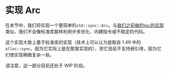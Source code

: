 # 实现 Arc

在本节中，我们将实现一个更简单的`std::sync::Arc`。与[我们之前做的`Vec`的实现](../vec/vec.md)类似，我们不会像标准库那样利用许多优化、内建指令或不稳定的代码。

这个实现大致上基于标准库的实现（技术上可以认为是取自 1.49 中的`alloc::sync`，因为它实际上是在那里实现的），但它目前不支持弱引用，因为它们使实现稍微复杂一些。

请注意，这一部分目前还处于 WIP 阶段。
